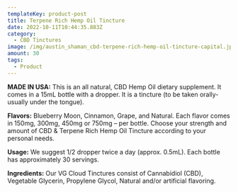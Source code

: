 ```yaml
---
templateKey: product-post
title: Terpene Rich Hemp Oil Tincture
date: 2022-10-11T10:44:35.883Z
category:
  - CBD Tinctures
image: /img/austin_shaman_cbd-terpene-rich-hemp-oil-tincture-capital.jpg
amount: 30
tags:
  - Product
---
```


**MADE IN USA:** This is an all natural, CBD Hemp Oil dietary supplement. It comes in a 15mL bottle with a dropper. It is a tincture (to be taken orally-usually under the tongue).

**Flavors:** Blueberry Moon, Cinnamon, Grape, and Natural. Each flavor comes in 150mg, 300mg, 450mg or 750mg – per bottle. Choose your strength and amount of CBD & Terpene Rich Hemp Oil Tincture according to your personal needs.

**Usage:** We suggest 1/2 dropper twice a day (approx. 0.5mL). Each bottle has approximately 30 servings.

**Ingredients:** Our VG Cloud Tinctures consist of Cannabidiol (CBD), Vegetable Glycerin, Propylene Glycol, Natural and/or artificial flavoring.
